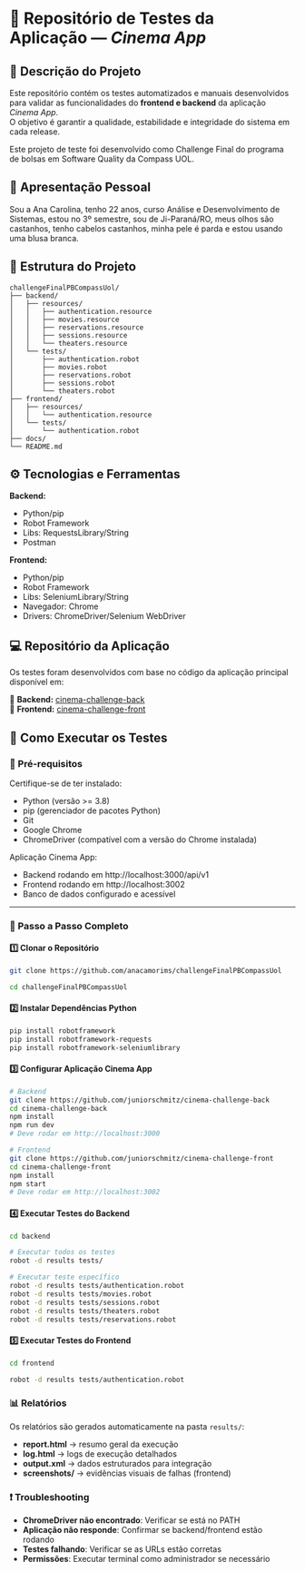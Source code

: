 # 🧪 Repositório de Testes da Aplicação — *Cinema App*

## 📖 Descrição do Projeto
Este repositório contém os testes automatizados e manuais desenvolvidos para validar as funcionalidades do **frontend e backend** da aplicação *Cinema App*.  
O objetivo é garantir a qualidade, estabilidade e integridade do sistema em cada release.


Este projeto de teste foi desenvolvido como Challenge Final do programa de bolsas em Software Quality da Compass UOL.

## 👩 Apresentação Pessoal
Sou a Ana Carolina, tenho 22 anos, curso Análise e Desenvolvimento de Sistemas, estou no 3º semestre, sou de Ji-Paraná/RO, meus olhos são castanhos, tenho cabelos castanhos, minha pele é parda e estou usando uma blusa branca.

## 📁 Estrutura do Projeto
```
challengeFinalPBCompassUol/
├── backend/
│   ├── resources/
│   │   ├── authentication.resource
│   │   ├── movies.resource
│   │   ├── reservations.resource
│   │   ├── sessions.resource
│   │   └── theaters.resource
│   └── tests/
│       ├── authentication.robot
│       ├── movies.robot
│       ├── reservations.robot
│       ├── sessions.robot
│       └── theaters.robot
├── frontend/
│   ├── resources/
│   │   └── authentication.resource
│   └── tests/
│       └── authentication.robot
├── docs/
└── README.md
```

## ⚙️ Tecnologias e Ferramentas

**Backend:**
- Python/pip
- Robot Framework 
- Libs: RequestsLibrary/String
- Postman

**Frontend:**
- Python/pip
- Robot Framework 
- Libs: SeleniumLibrary/String
- Navegador: Chrome
- Drivers: ChromeDriver/Selenium WebDriver


## 💻 Repositório da Aplicação
Os testes foram desenvolvidos com base no código da aplicação principal disponível em:

🔗 **Backend:** [cinema-challenge-back](https://github.com/juniorschmitz/cinema-challenge-back)  
🔗 **Frontend:** [cinema-challenge-front](https://github.com/juniorschmitz/cinema-challenge-front)



## 🚀 Como Executar os Testes

### 🔹 Pré-requisitos
Certifique-se de ter instalado:
- Python (versão >= 3.8)
- pip (gerenciador de pacotes Python)
- Git
- Google Chrome
- ChromeDriver (compatível com a versão do Chrome instalada)

Aplicação Cinema App:
- Backend rodando em http://localhost:3000/api/v1
- Frontend rodando em http://localhost:3002
- Banco de dados configurado e acessível
---

### 🔹 Passo a Passo Completo

#### 1️⃣ **Clonar o Repositório**
```bash
git clone https://github.com/anacamorims/challengeFinalPBCompassUol

cd challengeFinalPBCompassUol
```

#### 2️⃣ **Instalar Dependências Python**
```bash
pip install robotframework
pip install robotframework-requests
pip install robotframework-seleniumlibrary
```

#### 3️⃣ **Configurar Aplicação Cinema App**
```bash
# Backend
git clone https://github.com/juniorschmitz/cinema-challenge-back
cd cinema-challenge-back
npm install
npm run dev  
# Deve rodar em http://localhost:3000

# Frontend
git clone https://github.com/juniorschmitz/cinema-challenge-front
cd cinema-challenge-front
npm install
npm start  
# Deve rodar em http://localhost:3002
```

#### 4️⃣ **Executar Testes do Backend**
```bash
cd backend

# Executar todos os testes
robot -d results tests/

# Executar teste específico
robot -d results tests/authentication.robot
robot -d results tests/movies.robot
robot -d results tests/sessions.robot
robot -d results tests/theaters.robot
robot -d results tests/reservations.robot
```

#### 5️⃣ **Executar Testes do Frontend**
```bash
cd frontend

robot -d results tests/authentication.robot
```

### 📊 Relatórios
Os relatórios são gerados automaticamente na pasta `results/`:
- **report.html** → resumo geral da execução
- **log.html** → logs de execução detalhados  
- **output.xml** → dados estruturados para integração
- **screenshots/** → evidências visuais de falhas (frontend)


### ❗ Troubleshooting
- **ChromeDriver não encontrado**: Verificar se está no PATH
- **Aplicação não responde**: Confirmar se backend/frontend estão rodando
- **Testes falhando**: Verificar se as URLs estão corretas
- **Permissões**: Executar terminal como administrador se necessário